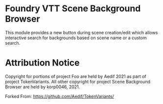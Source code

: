 # Foundry VTT Scene Background Browser

This module provides a new button during scene creation/edit which allows interactive search for backgrounds based on scene name or a custom search.


# Attribution Notice
Copyright for portions of project Foo are held by Aedif 2021 as part of project TokenVariants. All other copyright for project Scene Background Browser are held by korp0046, 2021.

Forked From: https://github.com/Aedif/TokenVariants/
